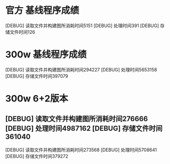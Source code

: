 # 官方 基线程序成绩
[DEBUG] 读取文件并构建图所消耗时间5151
[DEBUG] 处理时间391
[DEBUG] 存储文件时间126
# 300w 基线程序成绩
[DEBUG] 读取文件并构建图所消耗时间294227
[DEBUG] 处理时间5653158
[DEBUG] 存储文件时间397079
# 300w 6+2版本
[DEBUG] 读取文件并构建图所消耗时间276666
[DEBUG] 处理时间4987162
[DEBUG] 存储文件时间361040
--
[DEBUG] 读取文件并构建图所消耗时间273568
[DEBUG] 处理时间5708641
[DEBUG] 存储文件时间379272